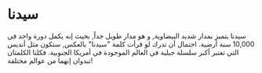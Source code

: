 # سيدنا

سيدنا يتميز بمدار شديد البيضاوية, و هو مدار طويل جداً, بحيث إنه يكمل دورة واحد
في 10,000 سنة أرضية. احتمال أن تدرك لو قرأت كلمة "سيدنا" بالعكس, ستكون مثل أنديس
التي تعتبر أكبر سلسلة جبلية في العالم الموجودة في أمريكا الجنوبية. فكلتا
الكلمتان تبدوان إنهما من عوالم مختلفة!
